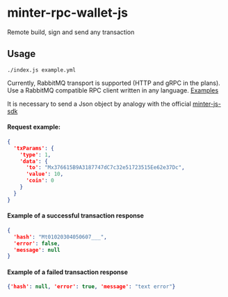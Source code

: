 # minter-rpc-wallet-js

Remote build, sign and send any transaction

## Usage
```shell
./index.js example.yml
```

Currently, RabbitMQ transport is supported (HTTP and gRPC in the plans).
Use a RabbitMQ compatible RPC client written in any language. [Examples](https://www.rabbitmq.com/getstarted.html)

It is necessary to send a Json object by analogy with the official [minter-js-sdk](https://github.com/MinterTeam/minter-js-sdk#transaction-types)

#### Request example:
```json
{
  'txParams': {
    'type': 1,
    'data': {
      'to': "Mx376615B9A3187747dC7c32e51723515Ee62e37Dc",
      'value': 10,
      'coin': 0
    }
  }
}
```

#### Example of a successful transaction response
```json
{
  'hash': "Mt01020304050607___",
  'error': false,
  'message': null
}
```

#### Example of a failed transaction response
```json
{'hash': null, 'error': true, 'message': "text error"}
```